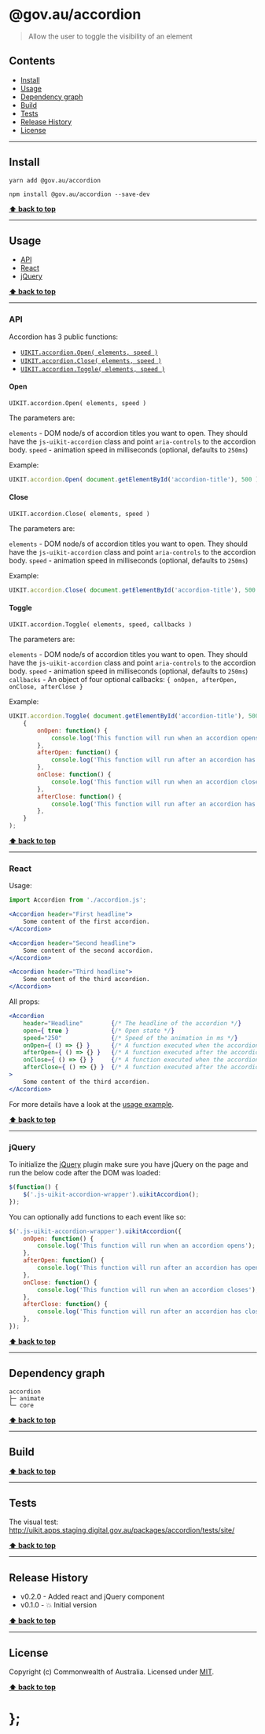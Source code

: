 @gov.au/accordion
============

> Allow the user to toggle the visibility of an element


## Contents

* [Install](#install)
* [Usage](#usage)
* [Dependency graph](#dependency-graph)
* [Build](#build)
* [Tests](#tests)
* [Release History](#release-history)
* [License](#license)


----------------------------------------------------------------------------------------------------------------------------------------------------------------


## Install


```shell
yarn add @gov.au/accordion
```

```shell
npm install @gov.au/accordion --save-dev
```


**[⬆ back to top](#contents)**


----------------------------------------------------------------------------------------------------------------------------------------------------------------


## Usage


* [API](#api)
* [React](#react)
* [jQuery](#jquery)


**[⬆ back to top](#contents)**


----------------------------------------------------------------------------------------------------------------------------------------------------------------

### API


Accordion has 3 public functions:

- [`UIKIT.accordion.Open( elements, speed )`](#open)
- [`UIKIT.accordion.Close( elements, speed )`](#close)
- [`UIKIT.accordion.Toggle( elements, speed )`](#toggle)


#### Open

`UIKIT.accordion.Open( elements, speed )`

The parameters are:

`elements` - DOM node/s of accordion titles you want to open. They should have the `js-uikit-accordion` class and point `aria-controls` to the accordion body. 
`speed` - animation speed in milliseconds (optional, defaults to `250ms`)

Example:

```js
UIKIT.accordion.Open( document.getElementById('accordion-title'), 500 );
```


#### Close

`UIKIT.accordion.Close( elements, speed )`

The parameters are:

`elements` - DOM node/s of accordion titles you want to open. They should have the `js-uikit-accordion` class and point `aria-controls` to the accordion body. 
`speed` - animation speed in milliseconds (optional, defaults to `250ms`)

Example:

```js
UIKIT.accordion.Close( document.getElementById('accordion-title'), 500 );
```


#### Toggle

`UIKIT.accordion.Toggle( elements, speed, callbacks )`

The parameters are:

`elements` - DOM node/s of accordion titles you want to open. They should have the `js-uikit-accordion` class and point `aria-controls` to the accordion body. 
`speed` - animation speed in milliseconds (optional, defaults to `250ms`)
`callbacks` - An object of four optional callbacks: `{ onOpen, afterOpen, onClose, afterClose }`

Example:

```js
UIKIT.accordion.Toggle( document.getElementById('accordion-title'), 500,
	{
		onOpen: function() {
			console.log('This function will run when an accordion opens');
		},
		afterOpen: function() {
			console.log('This function will run after an accordion has opened');
		},
		onClose: function() {
			console.log('This function will run when an accordion closes');
		},
		afterClose: function() {
			console.log('This function will run after an accordion has closed');
		},
	}
);
```


**[⬆ back to top](#contents)**


----------------------------------------------------------------------------------------------------------------------------------------------------------------


### React

Usage:

```jsx
import Accordion from './accordion.js';

<Accordion header="First headline">
	Some content of the first accordion.
</Accordion>

<Accordion header="Second headline">
	Some content of the second accordion.
</Accordion>

<Accordion header="Third headline">
	Some content of the third accordion.
</Accordion>
```

All props:

```jsx
<Accordion
	header="Headline"        {/* The headline of the accordion */}
	open={ true }            {/* Open state */}
	speed="250"              {/* Speed of the animation in ms */}
	onOpen={ () => {} }      {/* A function executed when the accordion opens */}
	afterOpen={ () => {} }   {/* A function executed after the accordion opened */}
	onClose={ () => {} }     {/* A function executed when the accordion closes */}
	afterClose={ () => {} }  {/* A function executed after the accordion opened */}
>
	Some content of the third accordion.
</Accordion>
```

For more details have a look at the [usage example](tree/master/packages/accordion/tests/react/index.js).


**[⬆ back to top](#contents)**


----------------------------------------------------------------------------------------------------------------------------------------------------------------


### jQuery

To initialize the [jQuery](https://jquery.com/) plugin make sure you have jQuery on the page and run the below code after the DOM was loaded:

```js
$(function() {
	$('.js-uikit-accordion-wrapper').uikitAccordion();
});
```

You can optionally add functions to each event like so:

```js
$('.js-uikit-accordion-wrapper').uikitAccordion({
	onOpen: function() {
		console.log('This function will run when an accordion opens');
	},
	afterOpen: function() {
		console.log('This function will run after an accordion has opened');
	},
	onClose: function() {
		console.log('This function will run when an accordion closes');
	},
	afterClose: function() {
		console.log('This function will run after an accordion has closed');
	},
});
```


**[⬆ back to top](#contents)**


----------------------------------------------------------------------------------------------------------------------------------------------------------------


## Dependency graph

```shell
accordion
├─ animate
└─ core
```


**[⬆ back to top](#contents)**


----------------------------------------------------------------------------------------------------------------------------------------------------------------


## Build


**[⬆ back to top](#contents)**


----------------------------------------------------------------------------------------------------------------------------------------------------------------


## Tests

The visual test: http://uikit.apps.staging.digital.gov.au/packages/accordion/tests/site/


**[⬆ back to top](#contents)**


----------------------------------------------------------------------------------------------------------------------------------------------------------------


## Release History

* v0.2.0 - Added react and jQuery component
* v0.1.0 - 💥 Initial version


**[⬆ back to top](#contents)**


----------------------------------------------------------------------------------------------------------------------------------------------------------------


## License

Copyright (c) Commonwealth of Australia.
Licensed under [MIT](https://raw.githubusercontent.com/govau/uikit/packages/core/master/LICENSE).


**[⬆ back to top](#contents)**

# };
